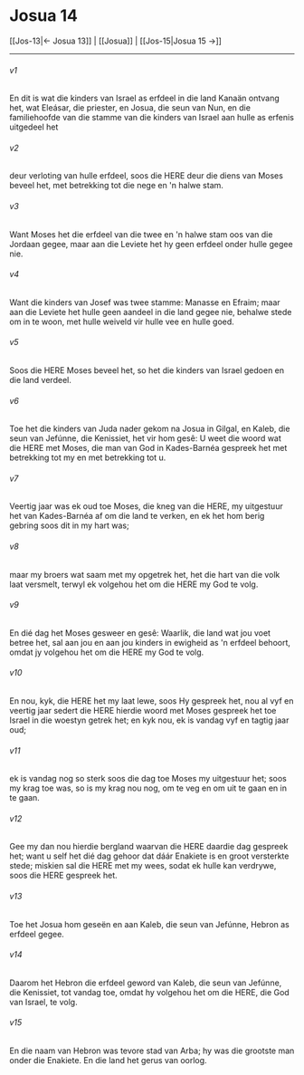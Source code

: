 # Josua 14

[[Jos-13|← Josua 13]] | [[Josua]] | [[Jos-15|Josua 15 →]]
***

###### v1
En dit is wat die kinders van Israel as erfdeel in die land Kanaän ontvang het, wat Eleásar, die priester, en Josua, die seun van Nun, en die familiehoofde van die stamme van die kinders van Israel aan hulle as erfenis uitgedeel het 
###### v2
deur verloting van hulle erfdeel, soos die HERE deur die diens van Moses beveel het, met betrekking tot die nege en 'n halwe stam. 
###### v3
Want Moses het die erfdeel van die twee en 'n halwe stam oos van die Jordaan gegee, maar aan die Leviete het hy geen erfdeel onder hulle gegee nie. 
###### v4
Want die kinders van Josef was twee stamme: Manasse en Efraim; maar aan die Leviete het hulle geen aandeel in die land gegee nie, behalwe stede om in te woon, met hulle weiveld vir hulle vee en hulle goed. 
###### v5
Soos die HERE Moses beveel het, so het die kinders van Israel gedoen en die land verdeel. 
###### v6
Toe het die kinders van Juda nader gekom na Josua in Gilgal, en Kaleb, die seun van Jefúnne, die Kenissiet, het vir hom gesê: U weet die woord wat die HERE met Moses, die man van God in Kades-Barnéa gespreek het met betrekking tot my en met betrekking tot u. 
###### v7
Veertig jaar was ek oud toe Moses, die kneg van die HERE, my uitgestuur het van Kades-Barnéa af om die land te verken, en ek het hom berig gebring soos dit in my hart was; 
###### v8
maar my broers wat saam met my opgetrek het, het die hart van die volk laat versmelt, terwyl ek volgehou het om die HERE my God te volg. 
###### v9
En dié dag het Moses gesweer en gesê: Waarlik, die land wat jou voet betree het, sal aan jou en aan jou kinders in ewigheid as 'n erfdeel behoort, omdat jy volgehou het om die HERE my God te volg. 
###### v10
En nou, kyk, die HERE het my laat lewe, soos Hy gespreek het, nou al vyf en veertig jaar sedert die HERE hierdie woord met Moses gespreek het toe Israel in die woestyn getrek het; en kyk nou, ek is vandag vyf en tagtig jaar oud; 
###### v11
ek is vandag nog so sterk soos die dag toe Moses my uitgestuur het; soos my krag toe was, so is my krag nou nog, om te veg en om uit te gaan en in te gaan. 
###### v12
Gee my dan nou hierdie bergland waarvan die HERE daardie dag gespreek het; want u self het dié dag gehoor dat dáár Enakiete is en groot versterkte stede; miskien sal die HERE met my wees, sodat ek hulle kan verdrywe, soos die HERE gespreek het. 
###### v13
Toe het Josua hom geseën en aan Kaleb, die seun van Jefúnne, Hebron as erfdeel gegee. 
###### v14
Daarom het Hebron die erfdeel geword van Kaleb, die seun van Jefúnne, die Kenissiet, tot vandag toe, omdat hy volgehou het om die HERE, die God van Israel, te volg. 
###### v15
En die naam van Hebron was tevore stad van Arba; hy was die grootste man onder die Enakiete. En die land het gerus van oorlog. 
